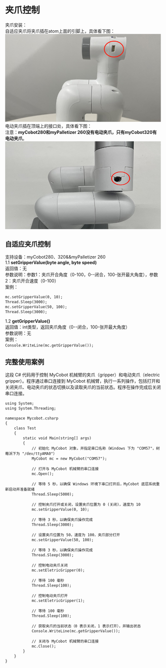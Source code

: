 # 夹爪控制
夹爪安装：<br>
自适应夹爪将夹爪插在atom上面的引脚上，具体看下图：<br>
![C#](../../../resources/3-FunctionsAndApplications/6.developmentGuide/Csharp/GrippingJaw/9-6-001.png)	
电动夹爪插在顶端上的接口处，具体看下图：<br>
注意：**myCobot280和myPalletizer 260没有电动夹爪，只有myCobot320有电动夹爪**。
![C#](../../../resources/3-FunctionsAndApplications/6.developmentGuide/Csharp/GrippingJaw/9-6-002.png)	

## 自适应夹爪控制
支持设备：myCobot280、320&&myPalletizer 260<br>
1.1  **setGripperValue(byte angle, byte speed)**<br>
返回值：无<br>
参数说明：参数1：夹爪开合角度（0-100，0--闭合，100-张开最大角度），参数2：夹爪开合速度（0-100）<br>
案例：<br>

	mc.setGripperValue(0, 10);
	Thread.Sleep(3000);
	mc.setGripperValue(50, 100);
	Thread.Sleep(3000);

1.2 **getGripperValue()**<br>
返回值：int类型，返回夹爪角度（0--闭合，100-张开最大角度）<br>
参数说明：无<br>
案例：<br>
	`Console.WriteLine(mc.getGripperValue());`

## 完整使用案例

这段 C# 代码用于控制 MyCobot 机械臂的夹爪（gripper）和电动夹爪（electric gripper）。程序通过串口连接到 MyCobot 机械臂，执行一系列操作，包括打开和关闭夹爪、电动夹爪的状态切换以及读取夹爪的当前状态。程序在操作完成后关闭串口连接。

	using System;
	using System.Threading;
	
	namespace Mycobot.csharp
	{
	    class Test
	    {
	        static void Main(string[] args)
	        {
	            // 初始化 MyCobot 对象，并指定串口名称（Windows 下为 "COM57"，树莓派下为 "/dev/ttyAMA0"）
	            MyCobot mc = new MyCobot("COM57");
	
	            // 打开与 MyCobot 机械臂的串口连接
	            mc.Open();
	
	            // 等待 5 秒，以确保 Windows 环境下串口打开后，MyCobot 底层系统重新启动并准备就绪
	            Thread.Sleep(5000);
	
	            // 控制夹爪打开或关闭，设置夹爪位置为 0 (关闭)，速度为 10
	            mc.setGripperValue(0, 10);
	
	            // 等待 3 秒，以确保夹爪操作完成
	            Thread.Sleep(3000);
	
	            // 设置夹爪位置为 50，速度为 100，夹爪部分打开
	            mc.setGripperValue(50, 100);
	
	            // 等待 3 秒，以确保夹爪操作完成
	            Thread.Sleep(3000);
	
	            // 控制电动夹爪关闭
	            mc.setEletricGripper(0);
	
	            // 等待 100 毫秒
	            Thread.Sleep(100);
	
	            // 控制电动夹爪打开
	            mc.setEletricGripper(1);
	
	            // 等待 100 毫秒
	            Thread.Sleep(100);
	
	            // 获取夹爪的当前状态（0 表示关闭，1 表示打开），并输出状态
	            Console.WriteLine(mc.getGripperValue());
	
	            // 关闭与 MyCobot 机械臂的串口连接
	            mc.Close();
	        }
	    }
	}
	


